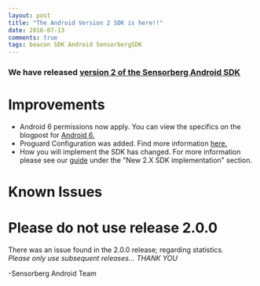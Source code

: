 ```yaml
---
layout: post
title: "The Android Version 2 SDK is here!!"
date: 2016-07-13
comments: true
tags: beacon SDK Android SensorbergSDK
---
```

  
### We have released [version 2 of the Sensorberg Android SDK](https://github.com/sensorberg-dev/android-sdk)  

# Improvements
- Android 6 permissions now apply.  You can view the specifics on the blogpost for [Android 6.](https://developer.sensorberg.com/2016/07/Be-Ready-For-Android6-Permissions/)
- Proguard Configuration was added. Find more information [here.](https://developer.sensorberg.com/2016/07/Proguard-support-for-Android-SDK/)
- How you will implement the SDK has changed. For more information please see our [guide](http://sensorberg-dev.github.io/android/) under the "New 2.X SDK implementation" section. 

# Known Issues
<div class="callout callout-alert">
    <h1><i class="fa fa-exclamation-triangle"></i>Please do not use release 2.0.0</h1>
    <p>There was an issue found in the 2.0.0 release; regarding statistics. <br /> <em> Please only use subsequent releases... THANK YOU</em></p>
</div>

-Sensorberg Android Team